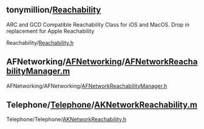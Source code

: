 
## tonymillion/[Reachability](https://github.com/tonymillion/Reachability)
ARC and GCD Compatible Reachability Class for iOS and MacOS. Drop in replacement for Apple Reachability

Reachability/[Reachability.h](https://github.com/tonymillion/Reachability/blob/master/Reachability.h)

## AFNetworking/[AFNetworking](https://github.com/AFNetworking/AFNetworking)/[AFNetworkReachabilityManager.m](https://github.com/AFNetworking/AFNetworking/blob/master/AFNetworking/AFNetworkReachabilityManager.m)

AFNetworking/AFNetworking/[AFNetworkReachabilityManager.h](https://github.com/AFNetworking/AFNetworking/blob/master/AFNetworking/AFNetworkReachabilityManager.h)

## Telephone/[Telephone](https://github.com/64characters/Telephone)/[AKNetworkReachability.m](https://github.com/64characters/Telephone/blob/feec303cd73fd90816b1f26f3a3fe1ff6d8bebd4/Telephone/AKNetworkReachability.m)

Telephone/Telephone/[AKNetworkReachability.h](https://github.com/64characters/Telephone/blob/feec303cd73fd90816b1f26f3a3fe1ff6d8bebd4/Telephone/AKNetworkReachability.h)
